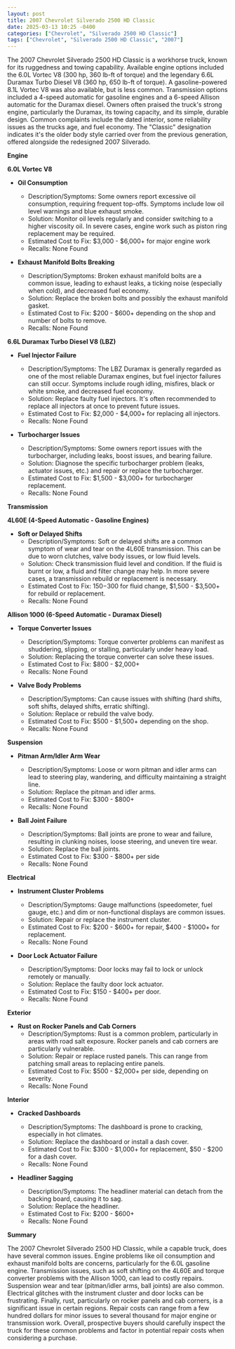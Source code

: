 ```yaml
---
layout: post
title: 2007 Chevrolet Silverado 2500 HD Classic
date: 2025-03-13 10:25 -0400
categories: ["Chevrolet", "Silverado 2500 HD Classic"]
tags: ["Chevrolet", "Silverado 2500 HD Classic", "2007"]
---
```

The 2007 Chevrolet Silverado 2500 HD Classic is a workhorse truck, known for its ruggedness and towing capability. Available engine options included the 6.0L Vortec V8 (300 hp, 360 lb-ft of torque) and the legendary 6.6L Duramax Turbo Diesel V8 (360 hp, 650 lb-ft of torque). A gasoline-powered 8.1L Vortec V8 was also available, but is less common. Transmission options included a 4-speed automatic for gasoline engines and a 6-speed Allison automatic for the Duramax diesel. Owners often praised the truck's strong engine, particularly the Duramax, its towing capacity, and its simple, durable design. Common complaints include the dated interior, some reliability issues as the trucks age, and fuel economy. The "Classic" designation indicates it's the older body style carried over from the previous generation, offered alongside the redesigned 2007 Silverado.

**Engine**

**6.0L Vortec V8**
*   **Oil Consumption**
    *   Description/Symptoms: Some owners report excessive oil consumption, requiring frequent top-offs. Symptoms include low oil level warnings and blue exhaust smoke.
    *   Solution: Monitor oil levels regularly and consider switching to a higher viscosity oil. In severe cases, engine work such as piston ring replacement may be required.
    *   Estimated Cost to Fix: $3,000 - $6,000+ for major engine work
    *   Recalls: None Found

*   **Exhaust Manifold Bolts Breaking**
    *   Description/Symptoms: Broken exhaust manifold bolts are a common issue, leading to exhaust leaks, a ticking noise (especially when cold), and decreased fuel economy.
    *   Solution: Replace the broken bolts and possibly the exhaust manifold gasket.
    *   Estimated Cost to Fix: $200 - $600+ depending on the shop and number of bolts to remove.
    *   Recalls: None Found

**6.6L Duramax Turbo Diesel V8 (LBZ)**
*   **Fuel Injector Failure**
    *   Description/Symptoms: The LBZ Duramax is generally regarded as one of the most reliable Duramax engines, but fuel injector failures can still occur. Symptoms include rough idling, misfires, black or white smoke, and decreased fuel economy.
    *   Solution: Replace faulty fuel injectors. It's often recommended to replace all injectors at once to prevent future issues.
    *   Estimated Cost to Fix: $2,000 - $4,000+ for replacing all injectors.
    *   Recalls: None Found

*   **Turbocharger Issues**
    *   Description/Symptoms: Some owners report issues with the turbocharger, including leaks, boost issues, and bearing failure.
    *   Solution: Diagnose the specific turbocharger problem (leaks, actuator issues, etc.) and repair or replace the turbocharger.
    *   Estimated Cost to Fix: $1,500 - $3,000+ for turbocharger replacement.
    *   Recalls: None Found

**Transmission**

**4L60E (4-Speed Automatic - Gasoline Engines)**
*   **Soft or Delayed Shifts**
    *   Description/Symptoms: Soft or delayed shifts are a common symptom of wear and tear on the 4L60E transmission. This can be due to worn clutches, valve body issues, or low fluid levels.
    *   Solution: Check transmission fluid level and condition. If the fluid is burnt or low, a fluid and filter change may help. In more severe cases, a transmission rebuild or replacement is necessary.
    *   Estimated Cost to Fix: $150-$300 for fluid change, $1,500 - $3,500+ for rebuild or replacement.
    *   Recalls: None Found

**Allison 1000 (6-Speed Automatic - Duramax Diesel)**
*   **Torque Converter Issues**
    *   Description/Symptoms: Torque converter problems can manifest as shuddering, slipping, or stalling, particularly under heavy load.
    *   Solution: Replacing the torque converter can solve these issues.
    *   Estimated Cost to Fix: $800 - $2,000+
    *   Recalls: None Found

*   **Valve Body Problems**
    *   Description/Symptoms: Can cause issues with shifting (hard shifts, soft shifts, delayed shifts, erratic shifting).
    *   Solution: Replace or rebuild the valve body.
    *   Estimated Cost to Fix: $500 - $1,500+ depending on the shop.
    *   Recalls: None Found

**Suspension**

*   **Pitman Arm/Idler Arm Wear**
    *   Description/Symptoms: Loose or worn pitman and idler arms can lead to steering play, wandering, and difficulty maintaining a straight line.
    *   Solution: Replace the pitman and idler arms.
    *   Estimated Cost to Fix: $300 - $800+
    *   Recalls: None Found

*   **Ball Joint Failure**
    *   Description/Symptoms: Ball joints are prone to wear and failure, resulting in clunking noises, loose steering, and uneven tire wear.
    *   Solution: Replace the ball joints.
    *   Estimated Cost to Fix: $300 - $800+ per side
    *   Recalls: None Found

**Electrical**

*   **Instrument Cluster Problems**
    *   Description/Symptoms: Gauge malfunctions (speedometer, fuel gauge, etc.) and dim or non-functional displays are common issues.
    *   Solution: Repair or replace the instrument cluster.
    *   Estimated Cost to Fix: $200 - $600+ for repair, $400 - $1000+ for replacement.
    *   Recalls: None Found

*   **Door Lock Actuator Failure**
    *   Description/Symptoms: Door locks may fail to lock or unlock remotely or manually.
    *   Solution: Replace the faulty door lock actuator.
    *   Estimated Cost to Fix: $150 - $400+ per door.
    *   Recalls: None Found

**Exterior**

*   **Rust on Rocker Panels and Cab Corners**
    *   Description/Symptoms: Rust is a common problem, particularly in areas with road salt exposure. Rocker panels and cab corners are particularly vulnerable.
    *   Solution: Repair or replace rusted panels. This can range from patching small areas to replacing entire panels.
    *   Estimated Cost to Fix: $500 - $2,000+ per side, depending on severity.
    *   Recalls: None Found

**Interior**

*   **Cracked Dashboards**
    *   Description/Symptoms: The dashboard is prone to cracking, especially in hot climates.
    *   Solution: Replace the dashboard or install a dash cover.
    *   Estimated Cost to Fix: $300 - $1,000+ for replacement, $50 - $200 for a dash cover.
    *   Recalls: None Found

*   **Headliner Sagging**
    *   Description/Symptoms: The headliner material can detach from the backing board, causing it to sag.
    *   Solution: Replace the headliner.
    *   Estimated Cost to Fix: $200 - $600+
    *   Recalls: None Found

**Summary**

The 2007 Chevrolet Silverado 2500 HD Classic, while a capable truck, does have several common issues. Engine problems like oil consumption and exhaust manifold bolts are concerns, particularly for the 6.0L gasoline engine. Transmission issues, such as soft shifting on the 4L60E and torque converter problems with the Allison 1000, can lead to costly repairs. Suspension wear and tear (pitman/idler arms, ball joints) are also common. Electrical glitches with the instrument cluster and door locks can be frustrating. Finally, rust, particularly on rocker panels and cab corners, is a significant issue in certain regions. Repair costs can range from a few hundred dollars for minor issues to several thousand for major engine or transmission work. Overall, prospective buyers should carefully inspect the truck for these common problems and factor in potential repair costs when considering a purchase.

